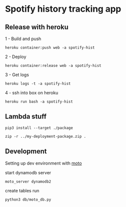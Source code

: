 # Spotify history tracking app


## Release with heroku

1 - Build and push

```
heroku container:push web -a spotify-hist

```

2 - Deploy

```
heroku container:release web -a spotify-hist
```

3 - Get logs

```
heroku logs -t -a spotify-hist
```


4 - ssh into box on heroku

```
heroku run bash -a spotify-hist
```


## Lambda stuff

```
pip3 install --target ./package

zip -r ../my-deployment-package.zip .

```

## Development

Setting up dev environment with [moto](https://github.com/spulec/moto)

start dynamodb server

```
moto_server dynamodb2
```

create tables run

```
python3 db/moto_db.py
```
